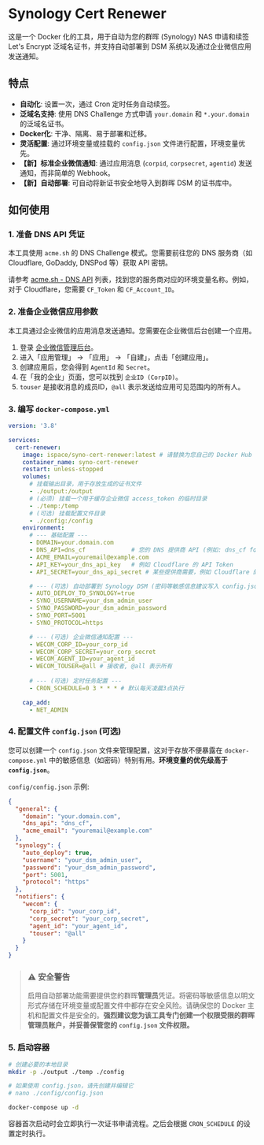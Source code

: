 # Synology Cert Renewer

这是一个 Docker 化的工具，用于自动为您的群晖 (Synology) NAS 申请和续签 Let's Encrypt 泛域名证书，并支持自动部署到 DSM 系统以及通过企业微信应用发送通知。

## 特点

-   **自动化**: 设置一次，通过 Cron 定时任务自动续签。
-   **泛域名支持**: 使用 DNS Challenge 方式申请 `your.domain` 和 `*.your.domain` 的泛域名证书。
-   **Docker化**: 干净、隔离、易于部署和迁移。
-   **灵活配置**: 通过环境变量或挂载的 `config.json` 文件进行配置，环境变量优先。
-   **【新】标准企业微信通知**: 通过应用消息 (`corpid`, `corpsecret`, `agentid`) 发送通知，而非简单的 Webhook。
-   **【新】自动部署**: 可自动将新证书安全地导入到群晖 DSM 的证书库中。

## 如何使用

### 1. 准备 DNS API 凭证

本工具使用 `acme.sh` 的 DNS Challenge 模式。您需要前往您的 DNS 服务商（如 Cloudflare, GoDaddy, DNSPod 等）获取 API 密钥。

请参考 [acme.sh - DNS API](https://github.com/acmesh-official/acme.sh/wiki/dnsapi) 列表，找到您的服务商对应的环境变量名称。例如，对于 Cloudflare，您需要 `CF_Token` 和 `CF_Account_ID`。

### 2. 准备企业微信应用参数

本工具通过企业微信的应用消息发送通知。您需要在企业微信后台创建一个应用。
1.  登录 [企业微信管理后台](https://work.weixin.qq.com/)。
2.  进入「应用管理」 -> 「应用」 -> 「自建」，点击「创建应用」。
3.  创建应用后，您会得到 `AgentId` 和 `Secret`。
4.  在「我的企业」页面，您可以找到 `企业ID (CorpID)`。
5.  `touser` 是接收消息的成员ID，`@all` 表示发送给应用可见范围内的所有人。

### 3. 编写 `docker-compose.yml`

```yaml
version: '3.8'

services:
  cert-renewer:
    image: ispace/syno-cert-renewer:latest # 请替换为您自己的 Docker Hub 镜像或本地构建
    container_name: syno-cert-renewer
    restart: unless-stopped
    volumes:
      # 挂载输出目录，用于存放生成的证书文件
      - ./output:/output 
      # (必须) 挂载一个用于缓存企业微信 access_token 的临时目录
      - ./temp:/temp
      # (可选) 挂载配置文件目录
      - ./config:/config
    environment:
      # --- 基础配置 ---
      - DOMAIN=your.domain.com
      - DNS_API=dns_cf             # 您的 DNS 提供商 API (例如: dns_cf for Cloudflare)
      - ACME_EMAIL=youremail@example.com
      - API_KEY=your_dns_api_key   # 例如 Cloudflare 的 API Token
      - API_SECRET=your_dns_api_secret # 某些提供商需要，例如 Cloudflare 的 Account ID

      # --- (可选) 自动部署到 Synology DSM (密码等敏感信息建议写入 config.json) ---
      - AUTO_DEPLOY_TO_SYNOLOGY=true
      - SYNO_USERNAME=your_dsm_admin_user
      - SYNO_PASSWORD=your_dsm_admin_password
      - SYNO_PORT=5001
      - SYNO_PROTOCOL=https

      # --- (可选) 企业微信通知配置 ---
      - WECOM_CORP_ID=your_corp_id
      - WECOM_CORP_SECRET=your_corp_secret
      - WECOM_AGENT_ID=your_agent_id
      - WECOM_TOUSER=@all # 接收者, @all 表示所有
      
      # --- (可选) 定时任务配置 ---
      - CRON_SCHEDULE=0 3 * * * # 默认每天凌晨3点执行

    cap_add:
      - NET_ADMIN
```

### 4. 配置文件 `config.json` (可选)

您可以创建一个 `config.json` 文件来管理配置，这对于存放不便暴露在 `docker-compose.yml` 中的敏感信息（如密码）特别有用。**环境变量的优先级高于 `config.json`**。

`config/config.json` 示例:
```json
{
  "general": {
    "domain": "your.domain.com",
    "dns_api": "dns_cf",
    "acme_email": "youremail@example.com"
  },
  "synology": {
    "auto_deploy": true,
    "username": "your_dsm_admin_user",
    "password": "your_dsm_admin_password",
    "port": 5001,
    "protocol": "https"
  },
  "notifiers": {
    "wecom": {
      "corp_id": "your_corp_id",
      "corp_secret": "your_corp_secret",
      "agent_id": "your_agent_id",
      "touser": "@all"
    }
  }
}
```

> ### ⚠️ **安全警告**
> 启用自动部署功能需要提供您的群晖**管理员**凭证。将密码等敏感信息以明文形式存储在环境变量或配置文件中都存在安全风险。请确保您的 Docker 主机和配置文件是安全的。**强烈建议您为该工具专门创建一个权限受限的群晖管理员账户，并妥善保管您的 `config.json` 文件权限。**

### 5. 启动容器

```bash
# 创建必要的本地目录
mkdir -p ./output ./temp ./config

# 如果使用 config.json，请先创建并编辑它
# nano ./config/config.json 

docker-compose up -d
```

容器首次启动时会立即执行一次证书申请流程。之后会根据 `CRON_SCHEDULE` 的设置定时执行。

